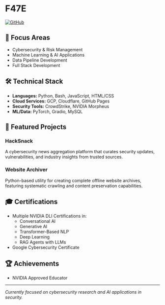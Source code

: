 # F47E

[![GitHub](https://img.shields.io/github/followers/F47E?label=Follow&style=social)](https://github.com/F47E)

## 🔭 Focus Areas
- Cybersecurity & Risk Management
- Machine Learning & AI Applications
- Data Pipeline Development
- Full Stack Development

## 🛠️ Technical Stack
- **Languages:** Python, Bash, JavaScript, HTML/CSS
- **Cloud Services:** GCP, Cloudflare, GitHub Pages
- **Security Tools:** CrowdStrike, NVIDIA Morpheus
- **ML/Data:** PyTorch, Gradio, MySQL

## 🚀 Featured Projects

### HackSnack
A cybersecurity news aggregation platform that curates security updates, vulnerabilities, and industry insights from trusted sources.

### Website Archiver
Python-based utility for creating complete offline website archives, featuring systematic crawling and content preservation capabilities.

## 🎓 Certifications
- Multiple NVIDIA DLI Certifications in:
  - Conversational AI
  - Generative AI
  - Transformer-Based NLP
  - Deep Learning
  - RAG Agents with LLMs
- Google Cybersecurity Certificate

## 🏆 Achievements
- NVIDIA Approved Educator

---

*Currently focused on cybersecurity research and AI applications in security.*
